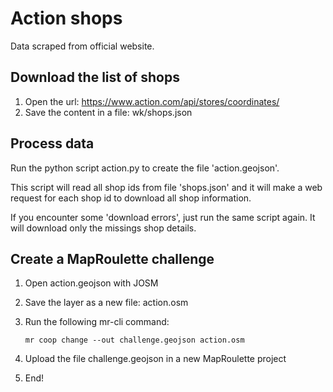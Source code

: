 # Action shops

Data scraped from official website.

## Download the list of shops

1. Open the url: https://www.action.com/api/stores/coordinates/
2. Save the content in a file: wk/shops.json

## Process data

Run the python script action.py to create the file 'action.geojson'.

This script will read all shop ids from file 'shops.json' and it will make a web
request for each shop id to download all shop information.

If you encounter some 'download errors', just run the same script again.
It will download only the missings shop details.


## Create a MapRoulette challenge

1. Open action.geojson with JOSM
2. Save the layer as a new file: action.osm
3. Run the following mr-cli command:

    `mr coop change --out challenge.geojson action.osm`
4. Upload the file challenge.geojson in a new MapRoulette project
5. End!